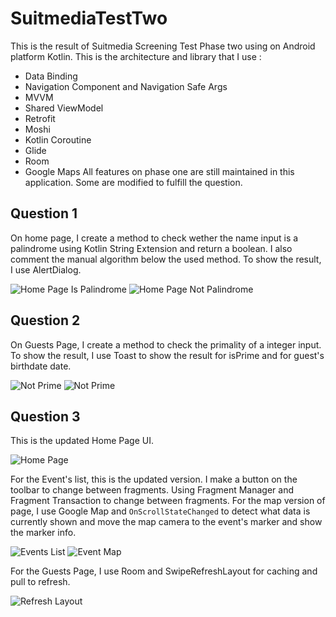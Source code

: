 # SuitmediaTestTwo
This is the result of Suitmedia Screening Test Phase two using on Android platform Kotlin. This is the architecture and library that I use :
- Data Binding
- Navigation Component and Navigation Safe Args
- MVVM
- Shared ViewModel
- Retrofit
- Moshi
- Kotlin Coroutine
- Glide
- Room
- Google Maps
All features on phase one are still maintained in this application. Some are modified to fulfill the question.

## Question 1
On home page, I create a method to check wether the name input is a palindrome using Kotlin String Extension and return a boolean. I also comment the manual algorithm below the used method. To show the result, I use AlertDialog.

![Home Page Is Palindrome](https://i.ibb.co/jg4FHM7/Question-One-Palindrome.png) ![Home Page Not Palindrome](https://i.ibb.co/rxNG7g9/Question-One-Not-Palindrome.png)

## Question 2
On Guests Page, I create a method to check the primality of a integer input. To show the result, I use Toast to show the result for isPrime and for guest's birthdate date.

![Not Prime](https://i.ibb.co/LpxrH1y/Guest-Not-Prime.png) ![Not Prime](https://i.ibb.co/myDVsCv/Guest-Is-Prime.png)

## Question 3
This is the updated Home Page UI.

![Home Page](https://i.ibb.co/QdtGsKw/Home-Page-Ui.png)

For the Event's list, this is the updated version. I make a button on the toolbar to change between fragments. Using Fragment Manager and Fragment Transaction to change between fragments. For the map version of page, I use Google Map and ```OnScrollStateChanged``` to detect what data is currently shown and move the map camera to the event's marker and show the marker info. 

![Events List](https://i.ibb.co/kSFkGP3/Events-Page-Ui.png) ![Event Map](https://i.ibb.co/n7gWY17/Event-Map-Page.png)

For the Guests Page, I use Room and SwipeRefreshLayout for caching and pull to refresh.

![Refresh Layout](https://i.ibb.co/5LpSCFp/Guest-Refresh.png)

